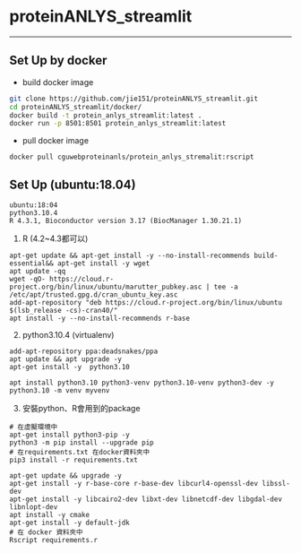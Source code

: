 # proteinANLYS_streamlit
***
## Set Up by docker
- build docker image
```sh
git clone https://github.com/jie151/proteinANLYS_streamlit.git
cd proteinANLYS_streamlit/docker/
docker build -t protein_anlys_streamlit:latest .
docker run -p 8501:8501 protein_anlys_streamlit:latest
```
- pull docker image
```
docker pull cguwebproteinanls/protein_anlys_stremalit:rscript
```
## Set Up (ubuntu:18.04)
```
ubuntu:18:04
python3.10.4
R 4.3.1, Bioconductor version 3.17 (BiocManager 1.30.21.1)
```
1. R (4.2~4.3都可以)
```
apt-get update && apt-get install -y --no-install-recommends build-essential&& apt-get install -y wget
apt update -qq
wget -qO- https://cloud.r-project.org/bin/linux/ubuntu/marutter_pubkey.asc | tee -a /etc/apt/trusted.gpg.d/cran_ubuntu_key.asc
add-apt-repository "deb https://cloud.r-project.org/bin/linux/ubuntu $(lsb_release -cs)-cran40/"
apt install -y --no-install-recommends r-base
```

2. python3.10.4 (virtualenv)
```
add-apt-repository ppa:deadsnakes/ppa
apt update && apt upgrade -y
apt-get install -y  python3.10

apt install python3.10 python3-venv python3.10-venv python3-dev -y
python3.10 -m venv myvenv
```


3. 安裝python、R會用到的package
```
# 在虛擬環境中
apt-get install python3-pip -y
python3 -m pip install --upgrade pip
# 在requirements.txt 在docker資料夾中
pip3 install -r requirements.txt

apt-get update && upgrade -y
apt-get install -y r-base-core r-base-dev libcurl4-openssl-dev libssl-dev
apt-get install -y libcairo2-dev libxt-dev libnetcdf-dev libgdal-dev libnlopt-dev
apt install -y cmake
apt-get install -y default-jdk
# 在 docker 資料夾中
Rscript requirements.r
```

